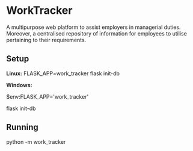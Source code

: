 # WorkTracker
A multipurpose web platform to assist employers in managerial duties. Moreover, a centralised repository of information for employees to utilise pertaining to their requirements. 

## Setup
<b>Linux:</b> FLASK_APP=work_tracker flask init-db

<b>Windows:</b>

$env:FLASK_APP='work_tracker'

flask init-db

## Running
python -m work_tracker
